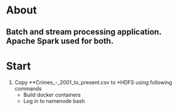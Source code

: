 # About
## Batch and stream processing application. Apache Spark used for both.

# Start
1. Copy **Crimes_-_2001_to_present.csv to *HDFS using following commands
   * Build docker containers
   * Log in to namenode
     bash
     ```docker exec -it namenode bash    
      ```

